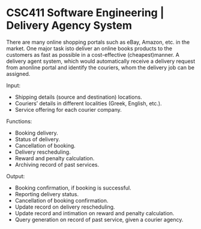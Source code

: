 <h1 class="code-line" data-line-start=0 data-line-end=1 ><a id="CSC411_Software_Engineering__Delivery_Agency_System_0"></a>CSC411 Software Engineering | Delivery Agency System</h1>
<p class="has-line-data" data-line-start="2" data-line-end="3">There are many online shopping portals such as eBay, Amazon, etc. in the market. One major task isto deliver an online books products to the customers as fast as possible in a cost-effective (cheapest)manner. A delivery agent system, which would automatically receive a delivery request from anonline portal and identify the couriers, whom the delivery job can be assigned.</p>
<p class="has-line-data" data-line-start="4" data-line-end="5">Input:</p>
<ul>
<li class="has-line-data" data-line-start="5" data-line-end="6">Shipping details (source and destination) locations.</li>
<li class="has-line-data" data-line-start="6" data-line-end="7">Couriers’ details in different localities (Greek, English, etc.).</li>
<li class="has-line-data" data-line-start="7" data-line-end="9">Service offering for each courier company.</li>
</ul>
<p class="has-line-data" data-line-start="9" data-line-end="10">Functions:</p>
<ul>
<li class="has-line-data" data-line-start="10" data-line-end="11">Booking delivery.</li>
<li class="has-line-data" data-line-start="11" data-line-end="12">Status of delivery.</li>
<li class="has-line-data" data-line-start="12" data-line-end="13">Cancellation of booking.</li>
<li class="has-line-data" data-line-start="13" data-line-end="14">Delivery rescheduling.</li>
<li class="has-line-data" data-line-start="14" data-line-end="15">Reward and penalty calculation.</li>
<li class="has-line-data" data-line-start="15" data-line-end="17">Archiving record of past services.</li>
</ul>
<p class="has-line-data" data-line-start="17" data-line-end="18">Output:</p>
<ul>
<li class="has-line-data" data-line-start="18" data-line-end="19">Booking confirmation, if booking is successful.</li>
<li class="has-line-data" data-line-start="19" data-line-end="20">Reporting delivery status.</li>
<li class="has-line-data" data-line-start="20" data-line-end="20">Cancellation of booking confirmation.</li>
<li class="has-line-data" data-line-start="21" data-line-end="21">Update record on delivery rescheduling.</li>
<li class="has-line-data" data-line-start="21" data-line-end="22">Update record and intimation on reward and penalty calculation.</li>
<li class="has-line-data" data-line-start="21" data-line-end="23">Query generation on record of past service, given a courier agency.</li>
</ul>

